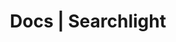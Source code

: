 ---
title: Docs | Searchlight
description: Searchlight Docs
menu:
  product_searchlight_4.0.0:
    identifier: getting-started
    name: Getting Started
    weight: 10
left_menu: product_searchlight_4.0.0
---